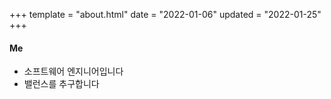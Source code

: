 +++
template = "about.html"
date = "2022-01-06"
updated = "2022-01-25"
+++

#### Me
- 소프트웨어 엔지니어입니다
- 밸런스를 추구합니다
